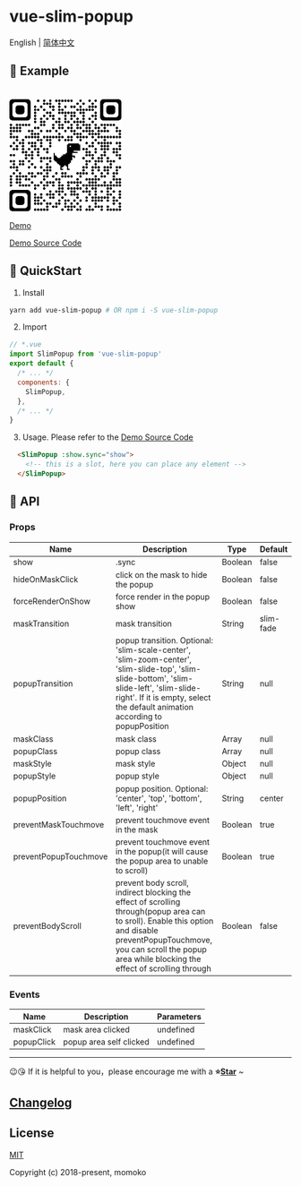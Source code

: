 # vue-slim-popup

English | [简体中文](./README.zh-CN.md)

## 🌰 Example

<img src="./demo/assets/qrcode.png" width="200" style="margin-top: 20px;">

[Demo](https://wannaxiao.github.io/vue-slim-popup/demo/dist/)

[Demo Source Code](https://github.com/wannaxiao/vue-slim-popup/blob/master/demo/App.vue)

## 🚀 QuickStart

1.  Install

```bash
yarn add vue-slim-popup # OR npm i -S vue-slim-popup
```

2.  Import

```js
// *.vue
import SlimPopup from 'vue-slim-popup'
export default {
  /* ... */
  components: {
    SlimPopup,
  },
  /* ... */
}
```

3.  Usage. Please refer to the [Demo Source Code](https://github.com/wannaxiao/vue-slim-popup/blob/master/demo/App.vue)
```html
  <SlimPopup :show.sync="show">
    <!-- this is a slot, here you can place any element -->
  </SlimPopup>
```

## 🔌 API

### Props

| Name | Description | Type | Default |
| --- | --- | --- | --- |
| show | .sync | Boolean | false |
| hideOnMaskClick | click on the mask to hide the popup | Boolean | false |
| forceRenderOnShow | force render in the popup show | Boolean | false |
| maskTransition | mask transition | String | slim-fade |
| popupTransition | popup transition. Optional: 'slim-scale-center', 'slim-zoom-center', 'slim-slide-top', 'slim-slide-bottom', 'slim-slide-left', 'slim-slide-right'. If it is empty, select the default animation according to popupPosition | String | null |
| maskClass | mask class | Array<String> | null |
| popupClass | popup class | Array<String> | null |
| maskStyle | mask style | Object | null |
| popupStyle | popup style | Object | null |
| popupPosition | popup position. Optional: 'center', 'top', 'bottom', 'left', 'right' | String | center |
| preventMaskTouchmove | prevent touchmove event in the mask | Boolean | true |
| preventPopupTouchmove | prevent touchmove event in the popup(it will cause the popup area to unable to scroll) | Boolean | true |
| preventBodyScroll | prevent body scroll, indirect blocking the effect of scrolling through(popup area can to sroll). Enable this option and disable preventPopupTouchmove, you can scroll the popup area while blocking the effect of scrolling through | Boolean | false |

### Events
| Name | Description | Parameters |
|---|---|---|
| maskClick | mask area clicked | undefined |
| popupClick | popup area self clicked | undefined |

---

😉😘 If it is helpful to you，please encourage me with a <b>⭐️<a href="#">Star</a></b> ~

## [Changelog](./CHANGELOG.md)

## License

[MIT](http://opensource.org/licenses/MIT)

Copyright (c) 2018-present, momoko
